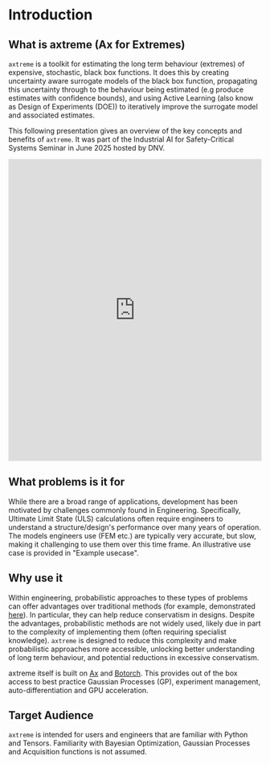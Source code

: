 # Introduction
## What is axtreme (Ax for Extremes)
`axtreme` is a toolkit for estimating the long term behaviour (extremes) of expensive, stochastic, black box functions. It does this by creating uncertainty aware surrogate models of the black box function, propagating this uncertainty through to the behaviour being estimated (e.g produce estimates with confidence bounds), and using Active Learning (also know as Design of Experiments (DOE)) to iteratively improve the surrogate model and associated estimates.

This following presentation gives an overview of the key concepts and benefits of `axtreme`. It was part of the Industrial AI for Safety-Critical Systems Seminar in June 2025 hosted by DNV.

<iframe width="100%" height="600"
        src="https://players.brightcove.net/5836955873001/U0es4DTHP_default/index.html?videoId=6374738718112&autoplay=false"
        title="Bayesian Surrogate Modelling and Optimization of Extreme Response Calculation"
        frameborder="0"
        allow="picture-in-picture"
        allowfullscreen>
</iframe>

## What problems is it for
While there are a broad range of applications, development has been motivated by challenges commonly found in Engineering. Specifically, Ultimate Limit State (ULS) calculations often require engineers to understand a structure/design's performance over many years of operation. The models engineers use (FEM etc.) are typically very accurate, but slow, making it challenging to use them over this time frame. An illustrative use case is provided in "Example usecase".

## Why use it
Within engineering, probabilistic approaches to these types of problems can offer advantages over traditional methods (for example, demonstrated [here](https://www.sciencedirect.com/science/article/abs/pii/S0951833920300745)). In particular, they can help reduce conservatism in designs. Despite the advantages, probabilistic methods are not widely used, likely due in part to the complexity of implementing them (often requiring specialist knowledge). `axtreme` is designed to reduce this complexity and make probabilistic approaches more accessible, unlocking better understanding of long term behaviour, and potential reductions in excessive conservatism.

axtreme itself is built on [Ax](https://ax.dev/docs/why-ax.html) and [Botorch](https://botorch.org/docs/introduction). This provides out of the box access to best practice Gaussian Processes (GP), experiment management, auto-differentiation and GPU acceleration.

## Target Audience
`axtreme` is intended for users and engineers that are familiar with Python and Tensors. Familiarity with Bayesian Optimization, Gaussian Processes and Acquisition functions is not assumed.
